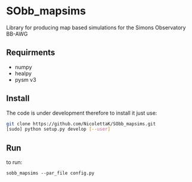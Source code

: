 # SObb_mapsims
Library for producing map based simulations for the Simons Observatory BB-AWG

## Requirments

- numpy
- healpy
- pysm v3


## Install
The code is under development therefore to install it just use:

```bash
git clone https://github.com/NicolettaK/SObb_mapsims.git
[sudo] python setup.py develop [--user]
```

## Run
to run:

```
sobb_mapsims --par_file config.py
```
